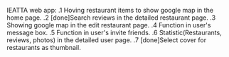 IEATTA web app:
.1 Hoving restaurant items to show google map in the home page. 
.2 [done]Search reviews in the detailed restaurant page. 
.3 Showing google map in the edit restaurant page.
.4 Function in user's message box.
.5 Function in user's invite friends.
.6 Statistic(Restaurants, reviews, photos) in the detailed user page.
.7 [done]Select cover for restaurants as thumbnail.
